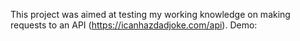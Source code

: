 This project was aimed at testing my working knowledge on making requests to an API (https://icanhazdadjoke.com/api).
Demo:
